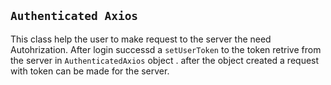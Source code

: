 ## `Authenticated Axios`

This class help the user to make request to the server the need Autohrization.
After login successd a `setUserToken` to the token retrive from the server
in `AuthenticatedAxios` object .
after the object created a request with token can be made for the server.
